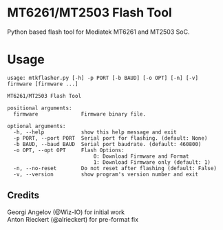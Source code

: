 # MT6261/MT2503 Flash Tool
Python based flash tool for Mediatek MT6261 and MT2503 SoC.

# Usage

```
usage: mtkflasher.py [-h] -p PORT [-b BAUD] [-o OPT] [-n] [-v] firmware [firmware ...]

MT6261/MT2503 Flash Tool

positional arguments:
  firmware              Firmware binary file.

optional arguments:
  -h, --help            show this help message and exit
  -p PORT, --port PORT  Serial port for flashing. (default: None)
  -b BAUD, --baud BAUD  Serial port baudrate. (default: 460800)
  -o OPT, --opt OPT     Flash Options:
                            0: Download Firmware and Format
                            1: Download Firmware only (default: 1)
  -n, --no-reset        Do not reset after flashing (default: False)
  -v, --version         show program's version number and exit
```

## Credits
Georgi Angelov (@Wiz-IO) for initial work  
Anton Rieckert (@alrieckert) for pre-format fix
